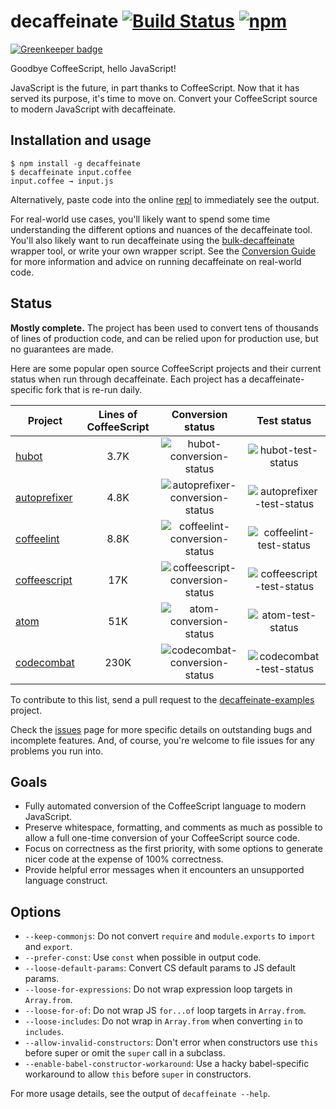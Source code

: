 # decaffeinate [![Build Status](https://travis-ci.org/decaffeinate/decaffeinate.svg?branch=master)](https://travis-ci.org/decaffeinate/decaffeinate) [![npm](https://img.shields.io/npm/v/decaffeinate.svg)](https://www.npmjs.com/package/decaffeinate)

[![Greenkeeper badge](https://badges.greenkeeper.io/decaffeinate/decaffeinate.svg)](https://greenkeeper.io/)

Goodbye CoffeeScript, hello JavaScript!

JavaScript is the future, in part thanks to CoffeeScript. Now that it has served
its purpose, it's time to move on. Convert your CoffeeScript source to modern
JavaScript with decaffeinate.

## Installation and usage

```
$ npm install -g decaffeinate
$ decaffeinate input.coffee
input.coffee → input.js
```

Alternatively, paste code into the online [repl] to immediately see the output.

For real-world use cases, you'll likely want to spend some time understanding
the different options and nuances of the decaffeinate tool. You'll also likely
want to run decaffeinate using the [bulk-decaffeinate] wrapper tool, or write
your own wrapper script. See the [Conversion Guide][conversion-guide] for more
information and advice on running decaffeinate on real-world code.

## Status

**Mostly complete.** The project has been used to convert tens of thousands of
lines of production code, and can be relied upon for production use, but no
guarantees are made.

Here are some popular open source CoffeeScript projects and their current status
when run through decaffeinate. Each project has a decaffeinate-specific fork
that is re-run daily.

Project        | Lines of CoffeeScript | Conversion status                 | Test status
-------------- |:---------------------:|:---------------------------------:|:---------------------------:
[hubot]        | 3.7K                  | ![hubot-conversion-status]        | ![hubot-test-status]
[autoprefixer] | 4.8K                  | ![autoprefixer-conversion-status] | ![autoprefixer-test-status]
[coffeelint]   | 8.8K                  | ![coffeelint-conversion-status]   | ![coffeelint-test-status]
[coffeescript] | 17K                   | ![coffeescript-conversion-status] | ![coffeescript-test-status]
[atom]         | 51K                   | ![atom-conversion-status]         | ![atom-test-status]
[codecombat]   | 230K                  | ![codecombat-conversion-status]   | ![codecombat-test-status]

To contribute to this list, send a pull request to the [decaffeinate-examples]
project.

Check the [issues] page for more specific details on outstanding bugs and
incomplete features. And, of course, you're welcome to file issues for any
problems you run into.

[hubot]: https://github.com/decaffeinate-examples/hubot
[autoprefixer]: https://github.com/decaffeinate-examples/autoprefixer
[coffeelint]: https://github.com/decaffeinate-examples/coffeelint
[coffeescript]: https://github.com/decaffeinate-examples/coffeescript
[atom]: https://github.com/decaffeinate-examples/atom
[codecombat]: https://github.com/decaffeinate-examples/codecombat

[decaffeinate-examples]: https://github.com/decaffeinate/decaffeinate-examples

[hubot-conversion-status]: https://cdn.rawgit.com/decaffeinate-examples/hubot/decaffeinate/conversion-status.svg
[hubot-test-status]: https://cdn.rawgit.com/decaffeinate-examples/hubot/decaffeinate/test-status.svg
[autoprefixer-conversion-status]: https://cdn.rawgit.com/decaffeinate-examples/autoprefixer/decaffeinate/conversion-status.svg
[autoprefixer-test-status]: https://cdn.rawgit.com/decaffeinate-examples/autoprefixer/decaffeinate/test-status.svg
[coffeelint-conversion-status]: https://cdn.rawgit.com/decaffeinate-examples/coffeelint/decaffeinate/conversion-status.svg
[coffeelint-test-status]: https://cdn.rawgit.com/decaffeinate-examples/coffeelint/decaffeinate/test-status.svg
[coffeescript-conversion-status]: https://cdn.rawgit.com/decaffeinate-examples/coffeescript/decaffeinate/conversion-status.svg
[coffeescript-test-status]: https://cdn.rawgit.com/decaffeinate-examples/coffeescript/decaffeinate/test-status.svg
[atom-conversion-status]: https://cdn.rawgit.com/decaffeinate-examples/atom/decaffeinate/conversion-status.svg
[atom-test-status]: https://cdn.rawgit.com/decaffeinate-examples/atom/decaffeinate/test-status.svg
[codecombat-conversion-status]: https://cdn.rawgit.com/decaffeinate-examples/codecombat/decaffeinate/conversion-status.svg
[codecombat-test-status]: https://cdn.rawgit.com/decaffeinate-examples/codecombat/decaffeinate/test-status.svg

## Goals

* Fully automated conversion of the CoffeeScript language to modern JavaScript.
* Preserve whitespace, formatting, and comments as much as possible to allow
  a full one-time conversion of your CoffeeScript source code.
* Focus on correctness as the first priority, with some options to generate
  nicer code at the expense of 100% correctness.
* Provide helpful error messages when it encounters an unsupported language
  construct.

## Options

* `--keep-commonjs`: Do not convert `require` and `module.exports` to `import`
  and `export`.
* `--prefer-const`: Use `const` when possible in output code.
* `--loose-default-params`: Convert CS default params to JS default params.
* `--loose-for-expressions`: Do not wrap expression loop targets in `Array.from`.
* `--loose-for-of`: Do not wrap JS `for...of` loop targets in `Array.from`.
* `--loose-includes`: Do not wrap in `Array.from` when converting `in` to `includes`.
* `--allow-invalid-constructors`: Don't error when constructors use `this`
  before super or omit the `super` call in a subclass.
* `--enable-babel-constructor-workaround`: Use a hacky babel-specific workaround
  to allow `this` before `super` in constructors.

For more usage details, see the output of `decaffeinate --help`.

[repl]: http://decaffeinate-project.org/repl/
[bulk-decaffeinate]: https://github.com/decaffeinate/bulk-decaffeinate
[issues]: https://github.com/decaffeinate/decaffeinate/issues
[conversion-guide]: https://github.com/decaffeinate/decaffeinate/blob/master/docs/conversion-guide.md
